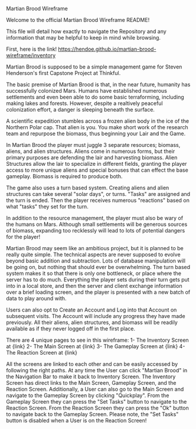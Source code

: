 Martian Brood Wireframe

Welcome to the official Martian Brood Wireframe README!

This file will detail how exactly to navigate the Repository and any information that may be helpful to keep in mind while browsing.

First, here is the link! https://hendoe.github.io/martian-brood-wireframe/inventory

Martian Brood is supposed to be a simple management game for Steven Henderson's first Capstone Project at Thinkful.

The basic premise of Martian Brood is that, in the near future, humanity has successfully colonized Mars. Humans have established numerous settlements and even been able to do some basic terraforming, including making lakes and forests. However, despite a realtively peaceful colonization effort, a danger is sleeping beneath the surface.

A scientific expedition stumbles across a frozen alien body in the ice of the Northern Polar cap. That alien is you. You make short work of the research team and repurpose the biomass, thus beginning your Lair and the Game.

In Martian Brood the player must juggle 3 separate resources; biomass, aliens, and alien structures. Aliens come in numerous forms, but their primary purposes are defending the lair and harvesting biomass. Alien Structures allow the lair to specialize in different fields, granting the player access to more unique aliens and special bonuses that can effect the base gameplay. Biomass is required to produce both.

The game also uses a turn based system. Creating aliens and alien structures can take several "solar days", or turns. "Tasks" are assigned and the turn is ended. Then the player receives numerous "reactions" based on what "tasks" they set for the turn.

In addition to the resource management, the player must also be wary of the humans on Mars. Although small settlements will be generous sources of biomass, expanding too recklessly will lead to lots of potential dangers for the player!

Martian Brood may seem like an ambitious project, but it is planned to be really quite simple. The technical aspects are never supposed to evolve beyond basic addition and subtraction. Lots of database manipulation will be going on, but nothing that should ever be overwhelming. The turn based system makes it so that there is only one bottleneck, or place where the server has to do much. Everything the player sets during their turn gets put into in a local store, and then the server and client exchange information over a brief loading screen, and the player is presented with a new batch of data to play around with.

Users can also opt to Create an Account and Log into that Account on subsequent visits. The Account will include any progress they have made previously. All their aliens, alien structures, and biomass will be readily available as if they never logged off in the first place.

There are 4 unique pages to see in this wireframe:
  1- The Inventory Screen at {link}
  2- The Main Screen at {link}
  3- The Gameplay Screen at {link}
  4- The Reaction Screen at {link}

All the screens are linked to each other and can be easily accessed by following the right paths. At any time the User can click "Martian Brood" in the Navigation Bar to make it back to Inventory Screen. The Inventory Screen has direct links to the Main Screen, Gameplay Screen, and the Reaction Screen. Additionally, a User can also go to the Main Screen and navigate to the Gameplay Screen by clicking "Quickplay". From the Gameplay Screen they can press the "Set Tasks" button to navigate to the Reaction Screen. From the Reaction Screen they can press the "Ok" button to navigate back to the Gameplay Screen. Please note, the "Set Tasks" button is disabled when a User is on the Reaction Screen!
